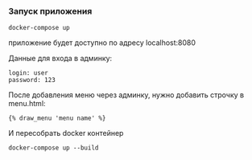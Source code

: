 ### Запуск приложения

    docker-compose up

приложение будет доступно по адресу localhost:8080

Данные для входа в админку:

    login: user
    password: 123

После добавления меню через админку, нужно добавить строчку в menu.html:

    {% draw_menu 'menu name' %}

И пересобрать docker контейнер

    docker-compose up --build
